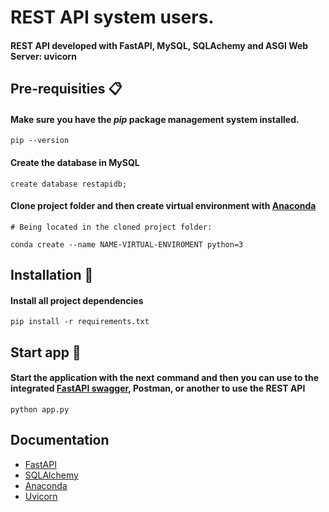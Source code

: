 # REST API system users.

#### REST API developed with FastAPI, MySQL, SQLAchemy and ASGI Web Server: uvicorn

## Pre-requisities 📋

#### Make sure you have the _pip_ package management system installed.

```
pip --version
```

#### Create the database in MySQL

```
create database restapidb;
```

#### Clone project folder and then create virtual environment with [Anaconda](https://www.anaconda.com/download)

```
# Being located in the cloned project folder:

conda create --name NAME-VIRTUAL-ENVIROMENT python=3
```

## Installation 🔧

#### Install all project dependencies

```
pip install -r requirements.txt
```

## Start app 🚀

#### Start the application with the next command and then you can use to the integrated [FastAPI swagger](https://fastapi.tiangolo.com/features/), Postman, or another to use the REST API

```
python app.py
```

## Documentation

- [FastAPI](https://fastapi.tiangolo.com/)
- [SQLAlchemy](https://www.sqlalchemy.org/)
- [Anaconda](https://docs.anaconda.com/free/anaconda/configurations/switch-environment/)
- [Uvicorn](https://www.uvicorn.org/)
